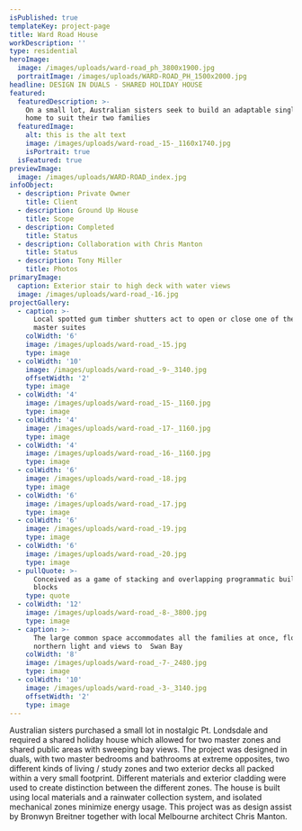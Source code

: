 ```yaml
---
isPublished: true
templateKey: project-page
title: Ward Road House
workDescription: ''
type: residential
heroImage:
  image: /images/uploads/ward-road_ph_3800x1900.jpg
  portraitImage: /images/uploads/WARD-ROAD_PH_1500x2000.jpg
headline: DESIGN IN DUALS - SHARED HOLIDAY HOUSE
featured:
  featuredDescription: >-
    On a small lot, Australian sisters seek to build an adaptable single family
    home to suit their two families
  featuredImage:
    alt: this is the alt text
    image: /images/uploads/ward-road_-15-_1160x1740.jpg
    isPortrait: true
  isFeatured: true
previewImage:
  image: /images/uploads/WARD-ROAD_index.jpg
infoObject:
  - description: Private Owner
    title: Client
  - description: Ground Up House
    title: Scope
  - description: Completed
    title: Status
  - description: Collaboration with Chris Manton
    title: Status
  - description: Tony Miller
    title: Photos
primaryImage:
  caption: Exterior stair to high deck with water views
  image: /images/uploads/ward-road_-16.jpg
projectGallery:
  - caption: >-
      Local spotted gum timber shutters act to open or close one of the two
      master suites
    colWidth: '6'
    image: /images/uploads/ward-road_-15.jpg
    type: image
  - colWidth: '10'
    image: /images/uploads/ward-road_-9-_3140.jpg
    offsetWidth: '2'
    type: image
  - colWidth: '4'
    image: /images/uploads/ward-road_-15-_1160.jpg
    type: image
  - colWidth: '4'
    image: /images/uploads/ward-road_-17-_1160.jpg
    type: image
  - colWidth: '4'
    image: /images/uploads/ward-road_-16-_1160.jpg
    type: image
  - colWidth: '6'
    image: /images/uploads/ward-road_-18.jpg
    type: image
  - colWidth: '6'
    image: /images/uploads/ward-road_-17.jpg
    type: image
  - colWidth: '6'
    image: /images/uploads/ward-road_-19.jpg
    type: image
  - colWidth: '6'
    image: /images/uploads/ward-road_-20.jpg
    type: image
  - pullQuote: >-
      Conceived as a game of stacking and overlapping programmatic building
      blocks 
    type: quote
  - colWidth: '12'
    image: /images/uploads/ward-road_-8-_3800.jpg
    type: image
  - caption: >-
      The large common space accommodates all the families at once, flooded with
      northern light and views to  Swan Bay
    colWidth: '8'
    image: /images/uploads/ward-road_-7-_2480.jpg
    type: image
  - colWidth: '10'
    image: /images/uploads/ward-road_-3-_3140.jpg
    offsetWidth: '2'
    type: image
---
```

Australian sisters purchased a small lot in nostalgic Pt. Londsdale and required a shared holiday house which allowed for two master zones and shared public areas with sweeping bay views. The project was designed in duals, with two master bedrooms and bathrooms at extreme opposites, two different kinds of living / study zones and two exterior decks all packed within a very small footprint. Different materials and exterior cladding were used to create distinction between the different zones. The house is built using local materials and a rainwater collection system, and isolated mechanical zones minimize energy usage. This project was as design assist by Bronwyn Breitner together with local Melbourne architect Chris Manton.
